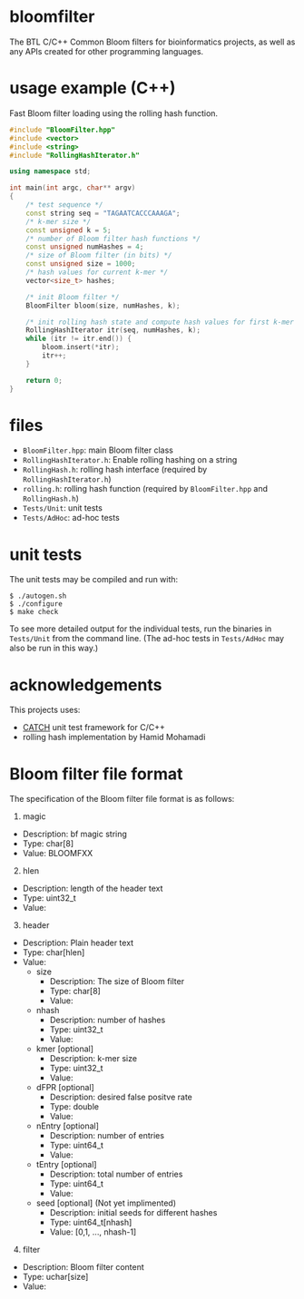 # bloomfilter

The BTL C/C++ Common Bloom filters for bioinformatics projects, as well as any APIs created for other programming languages.

# usage example (C++)

Fast Bloom filter loading using the rolling hash function.

```C++
#include "BloomFilter.hpp"
#include <vector>
#include <string>
#include "RollingHashIterator.h"

using namespace std;

int main(int argc, char** argv)
{
	/* test sequence */
	const string seq = "TAGAATCACCCAAAGA";
	/* k-mer size */
	const unsigned k = 5;
	/* number of Bloom filter hash functions */
	const unsigned numHashes = 4;
	/* size of Bloom filter (in bits) */
	const unsigned size = 1000;
	/* hash values for current k-mer */
	vector<size_t> hashes;

	/* init Bloom filter */
	BloomFilter bloom(size, numHashes, k);

	/* init rolling hash state and compute hash values for first k-mer */
	RollingHashIterator itr(seq, numHashes, k);
	while (itr != itr.end()) {
		bloom.insert(*itr);
		itr++;
	}

	return 0;
}
```

# files

* `BloomFilter.hpp`: main Bloom filter class
* `RollingHashIterator.h`: Enable rolling hashing on a string 
* `RollingHash.h`: rolling hash interface (required by `RollingHashIterator.h`)
* `rolling.h`: rolling hash function (required by `BloomFilter.hpp` and `RollingHash.h`)
* `Tests/Unit`: unit tests
* `Tests/AdHoc`: ad-hoc tests

# unit tests

The unit tests may be compiled and run with:

	$ ./autogen.sh
	$ ./configure
	$ make check

To see more detailed output for the individual tests, run the binaries in `Tests/Unit` from the command line. (The ad-hoc tests in `Tests/AdHoc` may also be run in this way.)

# acknowledgements

This projects uses:
* [CATCH](https://github.com/philsquared/Catch) unit test framework for C/C++
* rolling hash implementation by Hamid Mohamadi

# Bloom filter file format

The specification of the Bloom filter file format is as follows:

1. magic
  * Description: bf magic string
  * Type: char[8]
  * Value: BLOOMFXX
2. hlen
  * Description: length of the header text
  * Type: uint32_t
  * Value:
3. header
  * Description: Plain header text
  * Type: char[hlen]
  * Value:
    * size
      * Description: The size of Bloom filter
      * Type: char[8]
      * Value:
    * nhash
      * Description: number of hashes
      * Type: uint32_t
      * Value:
    * kmer [optional]
      * Description: k-mer size
      * Type: uint32_t
      * Value:
    * dFPR [optional]
      * Description: desired false positve rate
      * Type: double
      * Value:
    * nEntry [optional]
      * Description: number of entries
      * Type: uint64_t
      * Value:
    * tEntry [optional]
      * Description: total number of entries
      * Type: uint64_t
      * Value:
    * seed [optional] (Not yet implimented)
      * Description: initial seeds for different hashes
      * Type: uint64_t[nhash]
      * Value: [0,1, ..., nhash-1]

4. filter
  * Description: Bloom filter content
  * Type: uchar[size]
  * Value:
